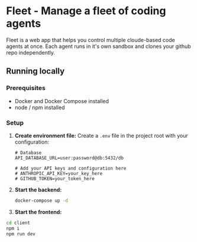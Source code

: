 # Fleet - Manage a fleet of coding agents

Fleet is a web app that helps you control multiple cloude-based code agents at once. Each agent runs in it's own sandbox and clones your github repo independently.

## Running locally

### Prerequisites
- Docker and Docker Compose installed
- node / npm installed

### Setup
1. **Create environment file:**
   Create a `.env` file in the project root with your configuration:
   ```env
   # Database
   API_DATABASE_URL=user:password@db:5432/db
   
   # Add your API keys and configuration here
   # ANTHROPIC_API_KEY=your_key_here
   # GITHUB_TOKEN=your_token_here
   ```

2. **Start the backend:**
   ```bash
   docker-compose up -d
   ```

3. **Start the frontend:**
  ```bash
  cd client
  npm i
  npm run dev
  ```